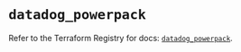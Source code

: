 # `datadog_powerpack`

Refer to the Terraform Registry for docs: [`datadog_powerpack`](https://registry.terraform.io/providers/datadog/datadog/3.47.0/docs/resources/powerpack).
